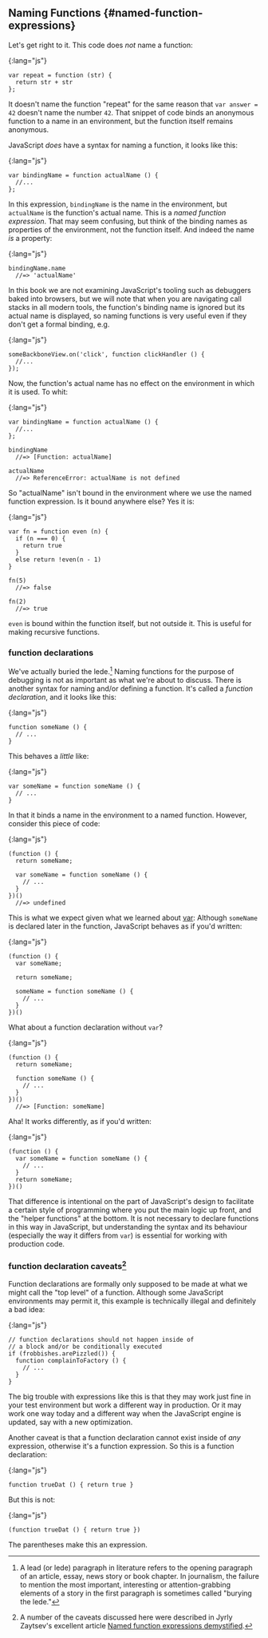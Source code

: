 ## Naming Functions {#named-function-expressions}

Let's get right to it. This code does *not* name a function:

{:lang="js"}
~~~~~~~~
var repeat = function (str) {
  return str + str
};
~~~~~~~~

It doesn't name the function "repeat" for the same reason that `var answer = 42` doesn't name the number `42`. That snippet of code binds an anonymous function to a name in an environment, but the function itself remains anonymous.

JavaScript *does* have a syntax for naming a function, it looks like this:

{:lang="js"}
~~~~~~~~
var bindingName = function actualName () {
  //...
};
~~~~~~~~

In this expression, `bindingName` is the name in the environment, but `actualName` is the function's actual name. This is a *named function expression*. That may seem confusing, but think of the binding names as properties of the environment, not the function itself. And indeed the name *is* a property:

{:lang="js"}
~~~~~~~~
bindingName.name
  //=> 'actualName'
~~~~~~~~

In this book we are not examining JavaScript's tooling such as debuggers baked into browsers, but we will note that when you are navigating call stacks in all modern tools, the function's binding name is ignored but its actual name is displayed, so naming functions is very useful even if they don't get a formal binding, e.g.

{:lang="js"}
~~~~~~~~
someBackboneView.on('click', function clickHandler () {
  //...
});
~~~~~~~~

Now, the function's actual name has no effect on the environment in which it is used. To whit:

{:lang="js"}
~~~~~~~~
var bindingName = function actualName () {
  //...
};

bindingName
  //=> [Function: actualName]

actualName
  //=> ReferenceError: actualName is not defined
~~~~~~~~

So "actualName" isn't bound in the environment where we use the named function expression. Is it bound anywhere else? Yes it is:

{:lang="js"}
~~~~~~~~
var fn = function even (n) {
  if (n === 0) {
    return true
  }
  else return !even(n - 1)
}

fn(5)
  //=> false

fn(2)
  //=> true
~~~~~~~~

`even` is bound within the function itself, but not outside it. This is useful for making recursive functions.

### function declarations

We've actually buried the lede.[^lede] Naming functions for the purpose of debugging is not as important as what we're about to discuss. There is another syntax for naming and/or defining a function. It's called a *function declaration*, and it looks like this:

{:lang="js"}
~~~~~~~~
function someName () {
  // ...
}
~~~~~~~~

This behaves a *little* like:

{:lang="js"}
~~~~~~~~
var someName = function someName () {
  // ...
}
~~~~~~~~

In that it binds a name in the environment to a named function. However, consider this piece of code:

{:lang="js"}
~~~~~~~~
(function () {
  return someName;

  var someName = function someName () {
    // ...
  }
})()
  //=> undefined
~~~~~~~~

This is what we expect given what we learned about [var](#var): Although `someName` is declared later in the function, JavaScript behaves as if you'd written:

{:lang="js"}
~~~~~~~~
(function () {
  var someName;

  return someName;

  someName = function someName () {
    // ...
  }
})()
~~~~~~~~

What about a function declaration without `var`?

{:lang="js"}
~~~~~~~~
(function () {
  return someName;

  function someName () {
    // ...
  }
})()
  //=> [Function: someName]
~~~~~~~~

Aha! It works differently, as if you'd written:

{:lang="js"}
~~~~~~~~
(function () {
  var someName = function someName () {
    // ...
  }
  return someName;
})()
~~~~~~~~

That difference is intentional on the part of JavaScript's design to facilitate a certain style of programming where you put the main logic up front, and the "helper functions" at the bottom. It is not necessary to declare functions in this way in JavaScript, but understanding the syntax and its behaviour (especially the way it differs from `var`) is essential for working with production code.

### function declaration caveats[^caveats]

Function declarations are formally only supposed to be made at what we might call the "top level" of a function. Although some JavaScript environments may permit it, this example is technically illegal and definitely a bad idea:

{:lang="js"}
~~~~~~~~
// function declarations should not happen inside of
// a block and/or be conditionally executed
if (frobbishes.arePizzled()) {
  function complainToFactory () {
    // ...
  }
}
~~~~~~~~

The big trouble with expressions like this is that they may work just fine in your test environment but work a different way in production. Or it may work one way today and a different way when the JavaScript engine is updated, say with a new optimization.

Another caveat is that a function declaration cannot exist inside of *any* expression, otherwise it's a function expression. So this is a function declaration:

{:lang="js"}
~~~~~~~~
function trueDat () { return true }
~~~~~~~~

But this is not:

{:lang="js"}
~~~~~~~~
(function trueDat () { return true })
~~~~~~~~

The parentheses make this an expression.

[^lede]: A lead (or lede) paragraph in literature refers to the opening paragraph of an article, essay, news story or book chapter. In journalism, the failure to mention the most important, interesting or attention-grabbing elements of a story in the first paragraph is sometimes called "burying the lede."

[^caveats]: A number of the caveats discussed here were described in Jyrly Zaytsev's excellent article [Named function expressions demystified](http://kangax.github.com/nfe/).
